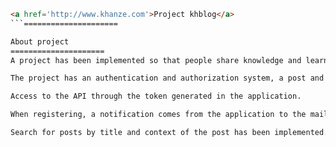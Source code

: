 ```html
<a href='http://www.khanze.com'>Project khblog</a>
```=====================

About project
=====================
A project has been implemented so that people share knowledge and learn something new. The user can create a post that can be commented on and rated.

The project has an authentication and authorization system, a post and comment model, likes and dislikes are implemented, as well as a profile model.

Access to the API through the token generated in the application.

When registering, a notification comes from the application to the mail that you wrote when filling in the data.

Search for posts by title and context of the post has been implemented.